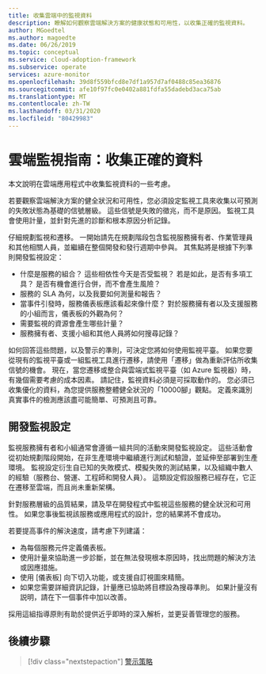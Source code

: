 ```yaml
---
title: 收集雲端中的監視資料
description: 瞭解如何觀察雲端解決方案的健康狀態和可用性，以收集正確的監視資料。
author: MGoedtel
ms.author: magoedte
ms.date: 06/26/2019
ms.topic: conceptual
ms.service: cloud-adoption-framework
ms.subservice: operate
services: azure-monitor
ms.openlocfilehash: 39d8f559bfcd8e7df1a957d7af0488c85ea36876
ms.sourcegitcommit: afe10f97fc0e0402a881fdfa55dadebd3aca75ab
ms.translationtype: MT
ms.contentlocale: zh-TW
ms.lasthandoff: 03/31/2020
ms.locfileid: "80429983"
---
```

# <a name="cloud-monitoring-guide-collect-the-right-data"></a>雲端監視指南：收集正確的資料

本文說明在雲端應用程式中收集監視資料的一些考慮。

若要觀察雲端解決方案的健全狀況和可用性，您必須設定監視工具來收集以可預測的失敗狀態為基礎的信號層級。 這些信號是失敗的徵兆，而不是原因。 監視工具會使用計量，並針對先進的診斷和根本原因分析記錄。

仔細規劃監視和遷移。 一開始請先在規劃階段包含監視服務擁有者、作業管理員和其他相關人員，並繼續在整個開發和發行週期中參與。 其焦點將是根據下列準則開發監視設定：

- 什麼是服務的組合？ 這些相依性今天是否受監視？ 若是如此，是否有多項工具？ 是否有機會進行合併，而不會產生風險？
- 服務的 SLA 為何，以及我要如何測量和報告？
- 當事件引發時，服務儀表板應該看起來像什麼？ 對於服務擁有者以及支援服務的小組而言，儀表板的外觀為何？
- 需要監視的資源會產生哪些計量？  
- 服務擁有者、支援小組和其他人員將如何搜尋記錄？

如何回答這些問題，以及警示的準則，可決定您將如何使用監視平臺。 如果您要從現有的監視平臺或一組監視工具進行遷移，請使用「遷移」做為重新評估所收集信號的機會。 現在，當您遷移或整合與雲端式監視平臺（如 Azure 監視器）時，有幾個需要考慮的成本因素。 請記住，監視資料必須是可採取動作的。 您必須已收集優化的資料，為您提供服務整體健全狀況的「10000腳」觀點。 定義來識別真實事件的檢測應該盡可能簡單、可預測且可靠。

## <a name="develop-a-monitoring-configuration"></a>開發監視設定

監視服務擁有者和小組通常會遵循一組共同的活動來開發監視設定。 這些活動會從初始規劃階段開始，在非生產環境中繼續進行測試和驗證，並延伸至部署到生產環境。 監視設定衍生自已知的失敗模式、模擬失敗的測試結果，以及組織中數人的經驗（服務台、營運、工程師和開發人員）。 這類設定假設服務已經存在，它正在遷移至雲端，而且尚未重新架構。

針對服務層級的品質結果，請及早在開發程式中監視這些服務的健全狀況和可用性。 如果您事後監視該服務或應用程式的設計，您的結果將不會成功。

若要提高事件的解決速度，請考慮下列建議：

- 為每個服務元件定義儀表板。
- 使用計量來協助進一步診斷，並在無法發現根本原因時，找出問題的解決方法或因應措施。
- 使用 [儀表板] 向下切入功能，或支援自訂視圖來精簡。
- 如果您需要詳細資訊記錄，計量應已協助將目標設為搜尋準則。 如果計量沒有説明，請在下一個事件中加以改善。

採用這組指導原則有助於提供近乎即時的深入解析，並更妥善管理您的服務。

## <a name="next-steps"></a>後續步驟

> [!div class="nextstepaction"]
> [警示策略](./alerting.md)
